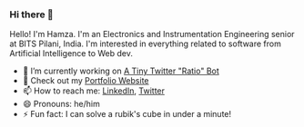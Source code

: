 ### Hi there 👋

Hello! I'm Hamza. I'm an Electronics and Instrumentation Engineering senior at BITS Pilani, India. I'm interested in everything related to software from Artificial Intelligence to Web dev. 

- 🔭 I’m currently working on [A Tiny Twitter "Ratio" Bot](https://github.com/syedhamzazaidi/YoPiereWhatsTheRatio)
- 🌱 Check out my [Portfolio Website](https://syedhamzazaidi.github.io)
- 📫 How to reach me: [LinkedIn](https://www.linkedin.com/in/syed-hamza-zaidi/), [Twitter](https://twitter.com/athamxa)
- 😄 Pronouns: he/him
- ⚡ Fun fact: I can solve a rubik's cube in under a minute!
